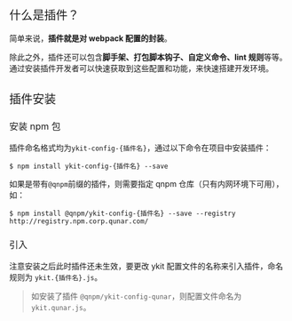 <h2 style="font-weight: normal"> 什么是插件？ </h2>

简单来说，**插件就是对 webpack 配置的封装**。

除此之外，插件还可以包含**脚手架、打包脚本钩子、自定义命令、lint 规则**等等。通过安装插件开发者可以快速获取到这些配置和功能，来快速搭建开发环境。

<h2 style="font-weight: normal"> 插件安装 </h2>

<h3 style="font-weight: normal"> 安装 npm 包 </h3>

插件命名格式均为`ykit-config-{插件名}`，通过以下命令在项目中安装插件：

```
$ npm install ykit-config-{插件名} --save
```

如果是带有`@qnpm`前缀的插件，则需要指定 qnpm 仓库（只有内网环境下可用），如：

```
$ npm install @qnpm/ykit-config-{插件名} --save --registry http://registry.npm.corp.qunar.com/
```

<h3 style="font-weight: normal"> 引入 </h3>

注意安装之后此时插件还未生效，要更改 ykit 配置文件的名称来引入插件，命名规则为 `ykit.{插件名}.js`。

> 如安装了插件 `@qnpm/ykit-config-qunar`，则配置文件命名为`ykit.qunar.js`。
